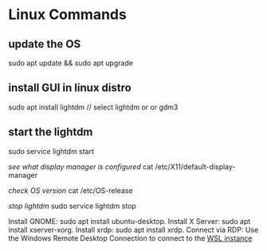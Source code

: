 # Linux Commands

## update the OS
sudo apt update && sudo apt upgrade

## install GUI in linux distro
sudo apt install lightdm
// select lightdm or or gdm3

## start the lightdm
sudo service lightdm start

_see what display manager is configured_
cat /etc/X11/default-display-manager

_check OS version_
cat /etc/OS-release

_stop lightdm_
sudo service lightdm stop

Install GNOME: sudo apt install ubuntu-desktop.
Install X Server: sudo apt install xserver-xorg.
Install xrdp: sudo apt install xrdp.
Connect via RDP: Use the Windows Remote Desktop Connection to connect to the [WSL instance](https://www.youtube.com/watch?v=EBRxSYv0ojg#:~:text=In%20this%20tutorial%2C%20we%20explain,to%20the%20Linux%20Desktop%20Environment.) 
